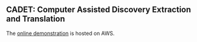 CADET: Computer Assisted Discovery Extraction and Translation
---


The [online demonstration](http://ec2-34-207-252-220.compute-1.amazonaws.com:8080/) is hosted on AWS.
